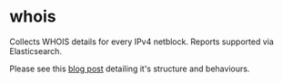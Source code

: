 whois
=====

Collects WHOIS details for every IPv4 netblock. Reports supported via Elasticsearch.

Please see this [blog post](http://tech.marksblogg.com/all-ipv4-whois-records.html) detailing it's structure and behaviours.
